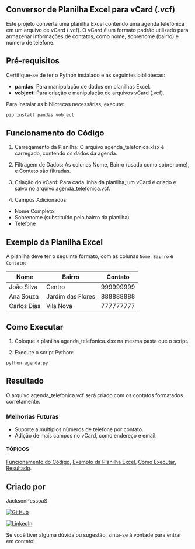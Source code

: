 ## Conversor de Planilha Excel para vCard (.vcf)

Este projeto converte uma planilha Excel contendo uma agenda telefônica em um arquivo de vCard (.vcf). O vCard é um formato padrão utilizado para armazenar informações de contatos, como nome, sobrenome (bairro) e número de telefone.

## Pré-requisitos

Certifique-se de ter o Python instalado e as seguintes bibliotecas:

- **pandas**: Para manipulação de dados em planilhas Excel.
- **vobject**: Para criação e manipulação de arquivos vCard (.vcf).

Para instalar as bibliotecas necessárias, execute:

```bash
pip install pandas vobject

```

## Funcionamento do Código

1. Carregamento da Planilha: O arquivo agenda_telefonica.xlsx é carregado, contendo os dados da agenda.

2. Filtragem de Dados: As colunas Nome, Bairro (usado como sobrenome), e Contato são filtradas.
3. Criação do vCard: Para cada linha da planilha, um vCard é criado e salvo no arquivo agenda_telefonica.vcf.
4. Campos Adicionados:
- Nome Completo
- Sobrenome (substituído pelo bairro da planilha)
- Telefone


## Exemplo da Planilha Excel

A planilha deve ter o seguinte formato, com as colunas `Nome`, `Bairro` e `Contato`:

| Nome       | Bairro            | Contato    |
|------------|-------------------|------------|
| João Silva | Centro            | 999999999  |
| Ana Souza  | Jardim das Flores  | 888888888  |
| Carlos Dias| Vila Nova         | 777777777  |



## Como Executar
1. Coloque a planilha agenda_telefonica.xlsx na mesma pasta que o script.

2. Execute o script Python:

```
python agenda.py
```

## Resultado
O arquivo agenda_telefonica.vcf será criado com os contatos formatados corretamente.


### Melhorias Futuras
- Suporte a múltiplos números de telefone por contato.
- Adição de mais campos no vCard, como endereço e email.

#### TÓPICOS
[Funcionamento do Código](#funcionamento-do-código), [Exemplo da Planilha Excel](#exemplo-da-planilha-excel), [Como Executar](#como-executar), [Resultado](#resultado).


## Criado por

JacksonPessoaS 

[![GitHub](https://img.shields.io/badge/GitHub-100000?style=for-the-badge&logo=github&logoColor=white)](https://github.com/jacksonpessoas)

[![LinkedIn](https://img.shields.io/badge/LinkedIn-0077B5?style=for-the-badge&logo=linkedin&logoColor=white)](https://www.linkedin.com/in/jackson-pessoa-soares)


Se você tiver alguma dúvida ou sugestão, sinta-se à vontade para entrar em contato!
